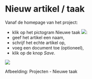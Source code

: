 # Nieuw artikel / taak

Vanaf de homepage van het project:

* klik op het pictogram Nieuwe taak ![](../../.gitbook/assets/graphics310%20%283%29.png):
* geef het artikel een naam,
* schrijf het echte artikel op,
* voeg een document toe \(optioneel\),
* klik op de knop _Save_.

![](../../.gitbook/assets/graphics314%20%283%29.png)

Afbeelding: Projecten - Nieuwe taak

